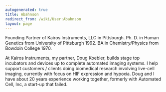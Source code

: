 ```yaml
---
autogenerated: true
title: Abahnson
redirect_from: /wiki/User:Abahnson
layout: page
---
```


Founding Partner of Kairos Instruments, LLC in Pittsburgh. Ph. D. in
Human Genetics from University of Pittsburgh 1992. BA in
Chemistry/Physics from Bowdoin College 1970.

At Kairos Instruments, my partner, Doug Koebler, builds stage top
incubators and devices up to complete automated imaging systems. I help
support customers / clients doing biomedical research involving
live-cell imaging, currently with focus on HIF expression and hypoxia.
Doug and I have about 20 years experience working together, formerly
with Automated Cell, Inc, a start-up that failed.
